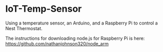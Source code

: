 # IoT-Temp-Sensor
Using a temperature sensor, an Arduino, and a Raspberry Pi to control a Nest Thermostat.

The instructions for downloading node.js for Raspberry Pi is here: https://github.com/nathanjohnson320/node_arm

